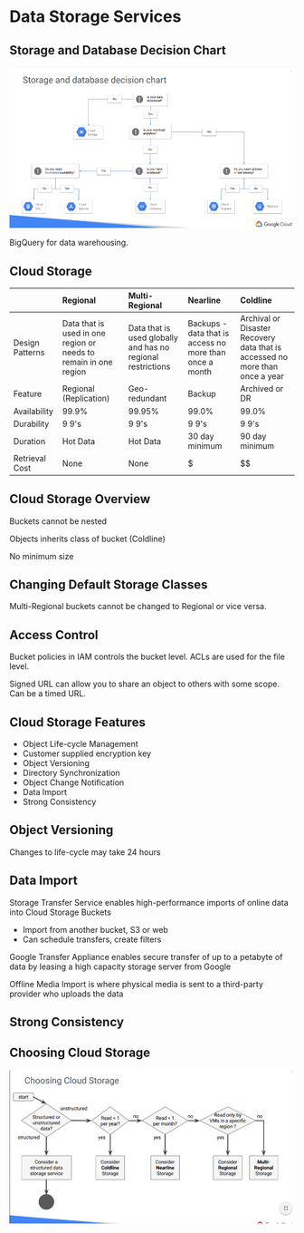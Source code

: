 # Data Storage Services

## Storage and Database Decision Chart

![](.gitbook/assets/image%20%283%29.png)

BigQuery for data warehousing.

## Cloud Storage

|  | Regional | Multi-Regional | Nearline | Coldline |
| :--- | :--- | :--- | :--- | :--- |
| Design Patterns | Data that is used in one region or needs to remain in one region | Data that is used globally and has no regional restrictions | Backups - data that is access no more than once a month | Archival or Disaster Recovery data that is accessed no more than once a year |
| Feature | Regional \(Replication\) | Geo-redundant | Backup | Archived or DR |
| Availability | 99.9% | 99.95% | 99.0% | 99.0% |
| Durability | 9 9's | 9 9's | 9 9's | 9 9's |
| Duration | Hot Data | Hot Data | 30 day minimum | 90 day minimum |
| Retrieval Cost | None | None | $ | $$ |

## Cloud Storage Overview

Buckets cannot be nested

Objects inherits class of bucket \(Coldline\)

No minimum size

## Changing Default Storage Classes

Multi-Regional buckets cannot be changed to Regional or vice versa.

## Access Control

Bucket policies in IAM controls the bucket level. ACLs are used for the file level.

Signed URL can allow you to share an object to others with some scope. Can be a timed URL.

## Cloud Storage Features

* Object Life-cycle Management
* Customer supplied encryption key
* Object Versioning
* Directory Synchronization
* Object Change Notification
* Data Import
* Strong Consistency

## Object Versioning

Changes to life-cycle may take 24 hours

## Data Import

Storage Transfer Service enables high-performance imports of online data into Cloud Storage Buckets

* Import from another bucket, S3 or web
* Can schedule transfers, create filters

Google Transfer Appliance enables secure transfer of up to a petabyte of data by leasing a high capacity storage server from Google

Offline Media Import is where physical media is sent to a third-party provider who uploads the data

## Strong Consistency

## Choosing Cloud Storage

![](.gitbook/assets/image%20%284%29.png)

